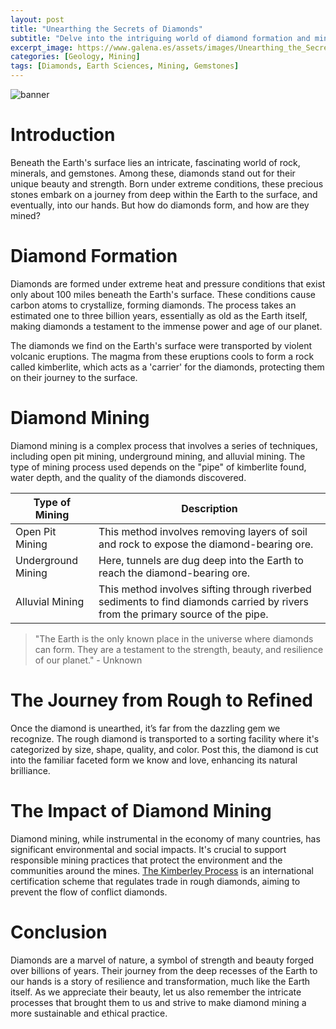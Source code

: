 ```yaml
---
layout: post
title: "Unearthing the Secrets of Diamonds"
subtitle: "Delve into the intriguing world of diamond formation and mining, and uncover the sparkling secrets beneath the Earth's surface."
excerpt_image: https://www.galena.es/assets/images/Unearthing_the_Secrets_of_Diamonds.png
categories: [Geology, Mining]
tags: [Diamonds, Earth Sciences, Mining, Gemstones]
---
```


![banner](https://www.galena.es/assets/images/Unearthing_the_Secrets_of_Diamonds.png "A close-up image of a rough diamond alongside mining tools, illustrating the intricate process of diamond formation and extraction from the earth.")

# Introduction

Beneath the Earth's surface lies an intricate, fascinating world of rock, minerals, and gemstones. Among these, diamonds stand out for their unique beauty and strength. Born under extreme conditions, these precious stones embark on a journey from deep within the Earth to the surface, and eventually, into our hands. But how do diamonds form, and how are they mined?

# Diamond Formation

Diamonds are formed under extreme heat and pressure conditions that exist only about 100 miles beneath the Earth's surface. These conditions cause carbon atoms to crystallize, forming diamonds. The process takes an estimated one to three billion years, essentially as old as the Earth itself, making diamonds a testament to the immense power and age of our planet.

The diamonds we find on the Earth's surface were transported by violent volcanic eruptions. The magma from these eruptions cools to form a rock called kimberlite, which acts as a 'carrier' for the diamonds, protecting them on their journey to the surface.

# Diamond Mining

Diamond mining is a complex process that involves a series of techniques, including open pit mining, underground mining, and alluvial mining. The type of mining process used depends on the "pipe" of kimberlite found, water depth, and the quality of the diamonds discovered.

| Type of Mining | Description |
| -------------- | ----------- |
| Open Pit Mining | This method involves removing layers of soil and rock to expose the diamond-bearing ore. |
| Underground Mining | Here, tunnels are dug deep into the Earth to reach the diamond-bearing ore. |
| Alluvial Mining | This method involves sifting through riverbed sediments to find diamonds carried by rivers from the primary source of the pipe. |

> "The Earth is the only known place in the universe where diamonds can form. They are a testament to the strength, beauty, and resilience of our planet." - Unknown

# The Journey from Rough to Refined

Once the diamond is unearthed, it’s far from the dazzling gem we recognize. The rough diamond is transported to a sorting facility where it's categorized by size, shape, quality, and color. Post this, the diamond is cut into the familiar faceted form we know and love, enhancing its natural brilliance.

# The Impact of Diamond Mining

Diamond mining, while instrumental in the economy of many countries, has significant environmental and social impacts. It's crucial to support responsible mining practices that protect the environment and the communities around the mines. [The Kimberley Process](https://www.kimberleyprocess.com/) is an international certification scheme that regulates trade in rough diamonds, aiming to prevent the flow of conflict diamonds.

# Conclusion

Diamonds are a marvel of nature, a symbol of strength and beauty forged over billions of years. Their journey from the deep recesses of the Earth to our hands is a story of resilience and transformation, much like the Earth itself. As we appreciate their beauty, let us also remember the intricate processes that brought them to us and strive to make diamond mining a more sustainable and ethical practice.